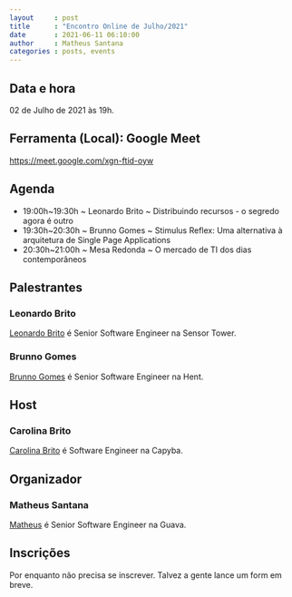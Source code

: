 ```yaml
---
layout     : post
title      : "Encontro Online de Julho/2021"
date       : 2021-06-11 06:10:00
author     : Matheus Santana
categories : posts, events
---
```


## Data e hora

02 de Julho de 2021 às 19h.

## Ferramenta (Local): Google Meet

https://meet.google.com/xgn-ftid-oyw

## Agenda

- 19:00h~19:30h ~ Leonardo Brito ~ Distribuindo recursos - o segredo agora é outro
- 19:30h~20:30h ~ Brunno Gomes ~ Stimulus Reflex: Uma alternativa à arquitetura de Single Page Applications
- 20:30h~21:00h ~ Mesa Redonda ~ O mercado de TI dos dias contemporâneos

## Palestrantes

### Leonardo Brito

[Leonardo Brito](https://www.linkedin.com/in/leonardo-mendes-brito/) é Senior Software Engineer na Sensor Tower.

### Brunno Gomes

[Brunno Gomes](https://www.linkedin.com/in/brunnogomes/) é Senior Software Engineer na Hent.

## Host

### Carolina Brito

[Carolina Brito](https://www.linkedin.com/in/coab1/) é Software Engineer na Capyba.

## Organizador

### Matheus Santana

[Matheus](https://www.linkedin.com/in/matheus-santana-78b5a31b/) é Senior Software Engineer na Guava.

## Inscrições

Por enquanto não precisa se inscrever. Talvez a gente lance um form em breve.
